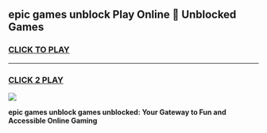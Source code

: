 
## epic games unblock Play Online 👋 Unblocked Games
<h3>
<a href="https://premium.freeplayer.one?title=epic_games_unblock&ref=19F">CLICK TO PLAY</a></h3>
<hr>

<h3>
<a href="https://premium.freeplayer.one?title=epic_games_unblock&ref=19F">CLICK 2 PLAY</a>
  
</h3>

<a href="https://premium.freeplayer.one?title=epic_games_unblock&ref=19F"><img src="https://clearcache.store/games.png"></a>


**epic games unblock games unblocked: Your Gateway to Fun and Accessible Online Gaming**

